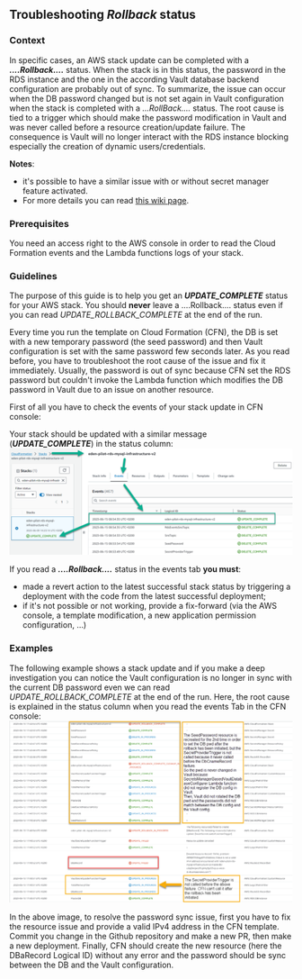 ## Troubleshooting *Rollback* status

### Context
In specific cases, an AWS stack update can be completed with a _**....Rollback....**_ status.
When the stack is in this status, the password in the RDS instance and the one in the according Vault database backend configuration are probably out of sync.
To summarize, the issue can occur when the DB password changed but is not set again in Vault configuration when the stack is completed with a _...RollBack...._ status.
The root cause is tied to a trigger which should make the password modification in Vault and was never called before a resource creation/update failure.
The consequence is Vault will no longer interact with the RDS instance blocking especially the creation of dynamic users/credentials.

**Notes**:
* it's possible to have a similar issue with or without secret manager feature activated.
* For more details you can read [this wiki page](https://wiki.one.int.sap/wiki/x/f1yc1w).

### Prerequisites

You need an access right to the AWS console in order to read the Cloud Formation events and the Lambda functions logs of your stack.

### Guidelines

The purpose of this guide is to help you get an **_UPDATE_COMPLETE_** status for your AWS stack.
You should **never** leave a ....Rollback.... status even if you can read _UPDATE_ROLLBACK_COMPLETE_ at the end of the run.

Every time you run the template on Cloud Formation (CFN), the DB is set with a new temporary password (the seed password) and then Vault configuration is set with the same password few seconds later.
As you read before, you have to troubleshoot the root cause of the issue and fix it immediately.
Usually, the password is out of sync because CFN set the RDS password but couldn't invoke the Lambda function which modifies the DB password in Vault due to an issue on another resource.

First of all you have to check the events of your stack update in CFN console:

Your stack should be updated with a similar message (**_UPDATE_COMPLETE_**) in the status column:
![Stack_Update_Complete.png](images/Stack_Update_Complete.png)

If you read a _**....Rollback....**_ status in the events tab **you must**:
- made a revert action to the latest successful stack status by triggering a deployment with the code from the latest successful deployment;
- if it's not possible or not working, provide a fix-forward (via the AWS console, a template modification, a new application permission configuration, ...)

### Examples

The following example shows a stack update and if you make a deep investigation you can notice the Vault configuration is no longer in sync with the current DB password even we can read _UPDATE_ROLLBACK_COMPLETE_ at the end of the run.
Here, the root cause is explained in the status column when you read the events Tab in the CFN console:
![Stack_Update_Rollback_Complete.png](images/Stack_Update_Rollback_Complete.png)

In the above image, to resolve the password sync issue, first you have to fix the resource issue and provide a valid IPv4 address in the CFN template.
Commit you change in the Github repository and make a new PR, then make a new deployment.
Finally, CFN should create the new resource (here the DBaRecord Logical ID) without any error and the password should be sync between the DB and the Vault configuration.

